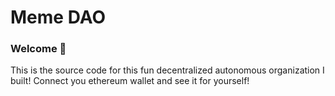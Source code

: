 # Meme DAO

### **Welcome 👋**
This is the source code for this fun decentralized autonomous organization I built! Connect you ethereum wallet and see it for yourself!


